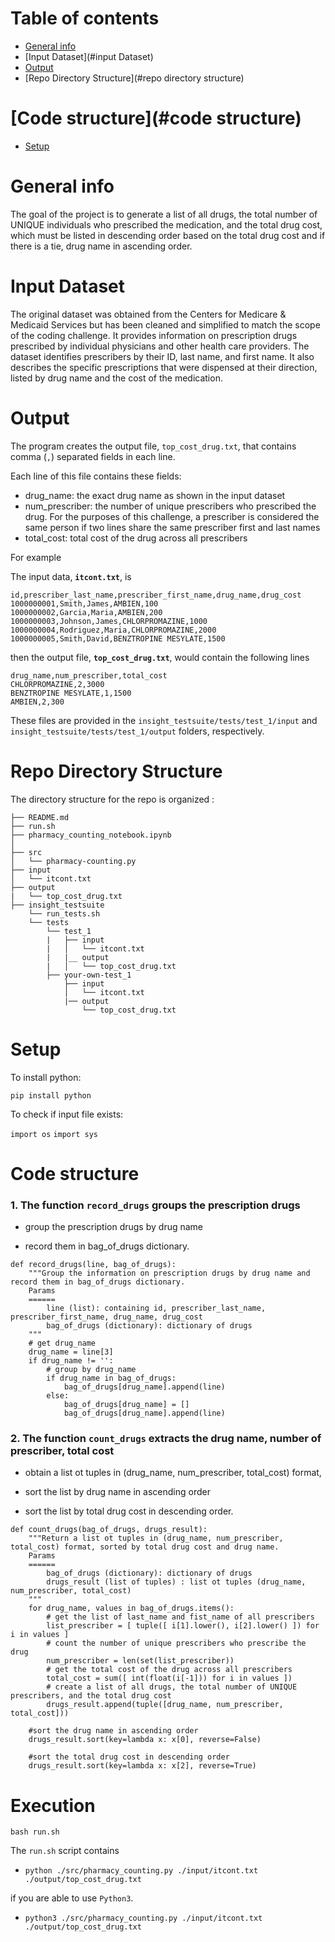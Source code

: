 # Table of contents
* [General info](#general-info)
* [Input Dataset](#input Dataset)
* [Output](#output)
* [Repo Directory Structure](#repo directory structure)
# [Code structure](#code structure)
* [Setup](#setup)


# General info

The goal of the project is to generate a list of all drugs, the total number of UNIQUE individuals who prescribed the medication, and the total drug cost, which must be listed in descending order based on the total drug cost and if there is a tie, drug name in ascending order.


# Input Dataset

The original dataset was obtained from the Centers for Medicare & Medicaid Services but has been cleaned and simplified to match the scope of the coding challenge. It provides information on prescription drugs prescribed by individual physicians and other health care providers. The dataset identifies prescribers by their ID, last name, and first name.  It also describes the specific prescriptions that were dispensed at their direction, listed by drug name and the cost of the medication. 


# Output 

The program creates the output file, `top_cost_drug.txt`, that contains comma (`,`) separated fields in each line.

Each line of this file contains these fields:
* drug_name: the exact drug name as shown in the input dataset
* num_prescriber: the number of unique prescribers who prescribed the drug. For the purposes of this challenge, a prescriber is considered the same person if two lines share the same prescriber first and last names
* total_cost: total cost of the drug across all prescribers

For example

The input data, **`itcont.txt`**, is
```
id,prescriber_last_name,prescriber_first_name,drug_name,drug_cost
1000000001,Smith,James,AMBIEN,100
1000000002,Garcia,Maria,AMBIEN,200
1000000003,Johnson,James,CHLORPROMAZINE,1000
1000000004,Rodriguez,Maria,CHLORPROMAZINE,2000
1000000005,Smith,David,BENZTROPINE MESYLATE,1500
```

then the output file, **`top_cost_drug.txt`**, would contain the following lines
```
drug_name,num_prescriber,total_cost
CHLORPROMAZINE,2,3000
BENZTROPINE MESYLATE,1,1500
AMBIEN,2,300
```

These files are provided in the `insight_testsuite/tests/test_1/input` and `insight_testsuite/tests/test_1/output` folders, respectively.


# Repo Directory Structure

The directory structure for the repo is organized :

    ├── README.md 
    ├── run.sh
    ├── pharmacy_counting_notebook.ipynb 
    │   
    ├── src
    │   └── pharmacy-counting.py
    ├── input
    │   └── itcont.txt
    ├── output
    |   └── top_cost_drug.txt
    ├── insight_testsuite
        └── run_tests.sh
        └── tests
            └── test_1
            |   ├── input
            |   │   └── itcont.txt
            |   |__ output
            |   │   └── top_cost_drug.txt
            ├── your-own-test_1
                ├── input
                │   └── itcont.txt
                |── output
                    └── top_cost_drug.txt


# Setup

To install python:

`pip install python`  

To check if input file exists:

`import os`
`import sys`


# Code structure

### 1. The function `record_drugs` groups the prescription drugs

- group the prescription drugs by drug name

- record them in bag_of_drugs dictionary.


```
def record_drugs(line, bag_of_drugs):  
    """Group the information on prescription drugs by drug name and record them in bag_of_drugs dictionary.       
    Params
    ======
        line (list): containing id, prescriber_last_name, prescriber_first_name, drug_name, drug_cost
        bag_of_drugs (dictionary): dictionary of drugs 
    """
    # get drug_name 
    drug_name = line[3]
    if drug_name != '':
        # group by drug_name
        if drug_name in bag_of_drugs:
            bag_of_drugs[drug_name].append(line) 
        else:
            bag_of_drugs[drug_name] = []
            bag_of_drugs[drug_name].append(line) 
```


### 2. The function `count_drugs` extracts the drug name, number of prescriber, total cost

- obtain a list ot tuples in (drug_name, num_prescriber, total_cost) format,

- sort the list by drug name in ascending order

- sort the list by total drug cost in descending order.

```
def count_drugs(bag_of_drugs, drugs_result):
    """Return a list ot tuples in (drug_name, num_prescriber, total_cost) format, sorted by total drug cost and drug name.     
    Params
    ======
        bag_of_drugs (dictionary): dictionary of drugs 
        drugs_result (list of tuples) : list ot tuples (drug_name, num_prescriber, total_cost)
    """   
    for drug_name, values in bag_of_drugs.items():
        # get the list of last_name and fist_name of all prescribers
        list_prescriber = [ tuple([ i[1].lower(), i[2].lower() ]) for i in values ]
        # count the number of unique prescribers who prescribe the drug
        num_prescriber = len(set(list_prescriber))
        # get the total cost of the drug across all prescribers
        total_cost = sum([ int(float(i[-1])) for i in values ])
        # create a list of all drugs, the total number of UNIQUE prescribers, and the total drug cost
        drugs_result.append(tuple([drug_name, num_prescriber, total_cost]))
        
    #sort the drug name in ascending order
    drugs_result.sort(key=lambda x: x[0], reverse=False)
    
    #sort the total drug cost in descending order 
    drugs_result.sort(key=lambda x: x[2], reverse=True)
```

# Execution

`bash run.sh`

The `run.sh` script contains 

- `python ./src/pharmacy_counting.py ./input/itcont.txt ./output/top_cost_drug.txt` 

if you are able to use `Python3`.
- `python3 ./src/pharmacy_counting.py ./input/itcont.txt ./output/top_cost_drug.txt` 

